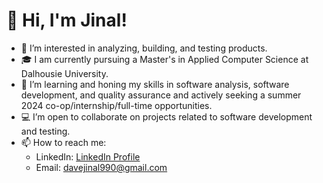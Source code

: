 # 👋 Hi, I'm Jinal!

- 👀 I’m interested in analyzing, building, and testing products.
- 🎓 I am currently pursuing a Master's in Applied Computer Science at Dalhousie University.
- 🌱 I’m learning and honing my skills in software analysis, software development, and quality assurance and actively seeking a summer 2024 co-op/internship/full-time opportunities.
- 💻 I’m open to collaborate on projects related to software development and testing.
- 📫 How to reach me:
  - LinkedIn: [LinkedIn Profile](https://www.linkedin.com/in/jinal-dave)
  - Email: davejinal990@gmail.com

<!---
davejinal/davejinal is a ✨ special ✨ repository because its `README.md` (this file) appears on your GitHub profile.
You can click the Preview link to take a look at your changes.
--->
